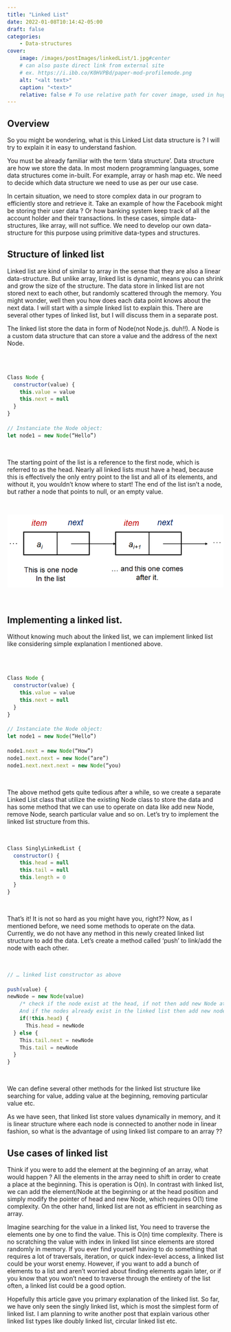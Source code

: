 ```yaml
---
title: "Linked List"
date: 2022-01-08T10:14:42-05:00
draft: false
categories: 
    - Data-structures
cover:
    image: /images/postImages/linkedList/1.jpg#center
    # can also paste direct link from external site
    # ex. https://i.ibb.co/K0HVPBd/paper-mod-profilemode.png
    alt: "<alt text>"
    caption: "<text>"
    relative: false # To use relative path for cover image, used in hugo Page-bundles
---
```


## Overview

So you might be wondering, what is this Linked List data structure is ? I will try to explain it in easy to understand fashion.

You must be already familiar with the term ‘data structure’. Data structure are how we store the data. In most modern programming languages, some data structures come in-built. For example, array or hash map etc. We need to decide which data structure we need to use as per our use case. 

In certain situation, we need to store complex data in our program to efficiently store and retrieve it. Take an example of how the Facebook might be storing their user data ? Or how banking system keep track of all the account holder and their transactions. In these cases, simple data-structures, like array, will not suffice. We need to develop our own data-structure for this purpose using primitive data-types and structures. 

## Structure of linked list

Linked list are kind of similar to array in the sense that they are also a linear data-structure. But unlike array, linked list is dynamic, means you can shrink and grow the size of the structure. The data store in linked list are not stored next to each other, but randomly scattered through the memory.  You might wonder, well then you how does each data point knows about the next data. I will start with a simple linked list to explain this. There are several other types of linked list, but I will discuss them in a separate post.

The linked list store the data in form of Node(not Node.js. duh!!). A Node is a custom data structure that can store a value and the address of the next Node.

&nbsp;  


```javascript

Class Node {
  constructor(value) {
    this.value = value
    this.next = null
  }
}

// Instanciate the Node object:
let node1 = new Node(“Hello”)
```
&nbsp;  

The starting point of the list is a reference to the first node, which is referred to as the head. Nearly all linked lists must have a head, because this is effectively the only entry point to the list and all of its elements, and without it, you wouldn’t know where to start! The end of the list isn’t a node, but rather a node that points to null, or an empty value. 

&nbsp;  

![linked-list](/images/postImages/linkedList/2.png#center)

&nbsp;  

## Implementing a linked list.


Without knowing much about the linked list, we can implement linked list like considering simple explanation I mentioned above.

&nbsp;  

```javascript

Class Node {
  constructor(value) {
    this.value = value
    this.next = null
  }
}

// Instanciate the Node object:
let node1 = new Node(“Hello”)

node1.next = new Node(“How”)
node1.next.next = new Node(“are”)
node1.next.next.next = new Node(“you)

```
&nbsp;  

The above method gets quite tedious after a while, so we create a separate Linked List class that utilize the existing Node class to store the data and has some method that we can use to operate on data like add new Node, remove Node, search particular value and so on. Let’s try to implement the linked list structure from this.

&nbsp;  

```javascript
Class SinglyLinkedList {
  constructor() {
    this.head = null
    this.tail = null
    this.length = 0
  }
}
```
&nbsp;  

That’s it! It is not so hard as you might have you, right?? Now, as I mentioned before, we need some methods to operate on the data. Currently, we do not have any method in this newly created linked list structure to add the data. Let’s create a method called ‘push’ to link/add the node with each other.

&nbsp;  

```javascript
// … linked list constructor as above

push(value) {
newNode = new Node(value)
	/* check if the node exist at the head, if not then add new Node at the head position
	And if the nodes already exist in the linked list then add new node add tail position */
    if(!this.head) {
      This.head = newNode
  } else {
    This.tail.next = newNode
    This.tail = newNode
  } 
}
```
&nbsp;  

We can define several other methods for the linked list structure like searching for value, adding value at the beginning, removing particular value etc. 

As we have seen, that linked list store values dynamically in memory, and it is linear structure where each node is connected to another node in linear fashion, so what is the advantage of using linked list compare to an array ?? 

## Use cases of linked list

Think if you were to add the element at the beginning of an array, what would happen ? All the elements in the array need to shift in order to create a place at the beginning. This is operation is O(n). In contrast with linked list, we can add the element/Node at the beginning or at the head position and simply modify the pointer of head and new Node, which requires O(1) time complexity. On the other hand, linked list are not as efficient in searching as array. 

Imagine searching for the value in a linked list, You need to traverse the elements one by one to find the value. This is O(n) time complexity. There is no scratching the value with index in linked list since elements are stored randomly in memory. If you ever find yourself having to do something that requires a lot of traversals, iteration, or quick index-level access, a linked list could be your worst enemy. However, if you want to add a bunch of elements to a list and aren’t worried about finding elements again later, or if you know that you won’t need to traverse through the entirety of the list often, a linked list could be a good option.

Hopefully this article gave you primary explanation of the linked list. So far, we have only seen the singly linked list, which is most the simplest form of linked list. I am planning to write another post that explain various other linked list types like doubly linked list, circular linked list etc. 

